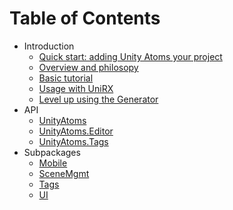 # Table of Contents

-   Introduction
    -   [Quick start: adding Unity Atoms your project](./introduction/quick-start.md)
    -   [Overview and philosopy](./introduction/overview.md)
    -   [Basic tutorial](./introduction/basic-tutorial.md)
    -   [Usage with UniRX](./introduction/unirx.md)
    -   [Level up using the Generator](./introduction/generator.md)
-   API
    -   [UnityAtoms](./api/unityatoms.md)
    -   [UnityAtoms.Editor](./api/unityatoms.editor.md)
    -   [UnityAtoms.Tags](./api/unityatoms.tags.md)
-   Subpackages
    -   [Mobile](./subpackages/mobile.md)
    -   [SceneMgmt](./subpackages/scene-mgmt.md)
    -   [Tags](./subpackages/tags.md)
    -   [UI](./subpackages/ui.md)
